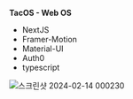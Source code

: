 **TacOS - Web OS**

 - NextJS
 - Framer-Motion
 - Material-UI
 - Auth0
 - typescript
 
![스크린샷 2024-02-14 000230](https://github.com/jungraejang/five-years-journal-3/assets/43792814/f60bc171-e11b-4e04-a139-0933af303f49)
